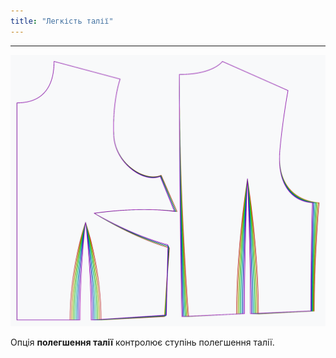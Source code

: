 ```yaml
---
title: "Легкість талії"
---
```


***

![Вплив опції "Полегшення талії" на викрійку](sample.png)

Опція **полегшення талії** контролює ступінь полегшення талії.




